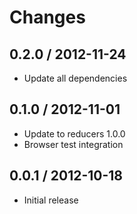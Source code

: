 # Changes

## 0.2.0 / 2012-11-24

  - Update all dependencies

## 0.1.0 / 2012-11-01

  - Update to reducers 1.0.0
  - Browser test integration


## 0.0.1 / 2012-10-18

  - Initial release
